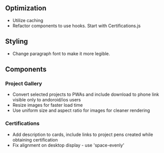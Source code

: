 ## Optimization
+ Utilize caching
+ Refactor components to use hooks. Start with Certifications.js

## Styling
+ Change paragraph font to make it more legible.

## Components
### Project Gallery
+ Convert selected projects to PWAs and include download to phone link visible only to andoroid/ios users
+ Resize images for faster load time
+ Use uniform size and aspect ratio for images for cleaner rendering

### Certifications
+ Add description to cards, include links to project pens created while obtaining certification
+ Fix alignment on desktop display - use 'space-evenly'